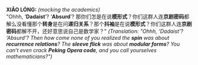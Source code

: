 **XIǍO LÓNG:** *(mocking the academics)*  
"Ohhh, ‘**Dadaist**’? ‘**Absurd**’? 那你们怎是在说**模形式**？你们这群人连**京剧密码**都解么没看懂那个**转身**是在问**递归关系**？那个**抖袖**是在说**模形式**？你们这群人连**京剧密码**都解不开，还好意思说自己是数学家？"
*(Translation: "Ohhh, ‘Dadaist’? ‘Absurd’? Then how come none of you realized the **spin** was about **recurrence relations**? The **sleeve flick** was about **modular forms**? You can’t even crack **Peking Opera code**, and you call yourselves mathematicians?")*


